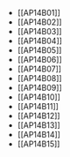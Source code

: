 - [[AP14B01]]
- [[AP14B02]]
- [[AP14B03]]
- [[AP14B04]]
- [[AP14B05]]
- [[AP14B06]]
- [[AP14B07]]
- [[AP14B08]]
- [[AP14B09]]
- [[AP14B10]]
- [[AP14B11]]
- [[AP14B12]]
- [[AP14B13]]
- [[AP14B14]]
- [[AP14B15]]